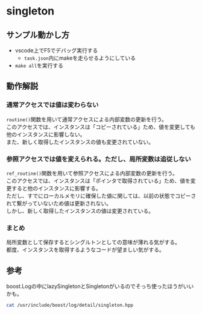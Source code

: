 # singleton

## サンプル動かし方

- vscode上でF5でデバッグ実行する
  - `task.json`内にmakeを走らせるようにしている
- `make all`を実行する

## 動作解説

### 通常アクセスでは値は変わらない

`routine()`関数を用いて通常アクセスによる内部変数の更新を行う。  
このアクセスでは、インスタンスは「コピーされている」ため、値を変更しても他のインスタンスに影響しない。  
また、新しく取得したインスタンスの値も変更されていない。

### 参照アクセスでは値を変えられる。ただし、局所変数は追従しない

`ref_routine()`関数を用いて参照アクセスによる内部変数の更新を行う。  
このアクセスでは、インスタンスは「ポインタで取得されている」ため、値を変更すると他のインスタンスに影響する。  
ただし、すでにローカルメモリに確保した値に関しては、以前の状態でコピーされて繋がっていないため値は更新されない。  
しかし、新しく取得したインスタンスの値は変更されている。

### まとめ

局所変数として保存するとシングルトンとしての意味が薄れる気がする。  
都度、インスタンスを取得するようなコードが望ましい気がする。

## 参考

boost.Logの中にlazySingletonとSingletonがいるのでそっち使ったほうがいいかも。

```bash
cat /usr/include/boost/log/detail/singleton.hpp
```

